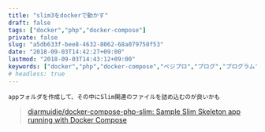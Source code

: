 ```yaml
---
title: "slim3をdockerで動かす"
draft: false
tags: ["docker","php","docker-compose"]
private: false
slug: "a5db633f-bee8-4632-8062-68a079750f53"
date: "2018-09-03T14:42:27+09:00"
lastmod: "2018-09-03T14:43:12+09:00"
keywords: ["docker","php","docker-compose","ベジプロ","プログ","プログラム"]
# headless: true
---
```


```!
appフォルダを作成して、その中にSlim関連のファイルを詰め込むのが良いかも
```

> [diarmuidie/docker-compose-php-slim: Sample Slim Skeleton app running with Docker Compose](https://github.com/diarmuidie/docker-compose-php-slim)
